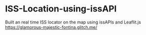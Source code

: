 # ISS-Location-using-issAPI
Built an real time ISS locator on the map using issAPIs and Leaflit.js 
https://glamorous-majestic-fontina.glitch.me/

